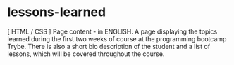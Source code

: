 # lessons-learned
[ HTML / CSS ] Page content - in ENGLISH. A page displaying the topics learned during the first two weeks of course at the programming bootcamp Trybe. There is also a short bio description of the student and a list of lessons, which will be covered throughout the course.
